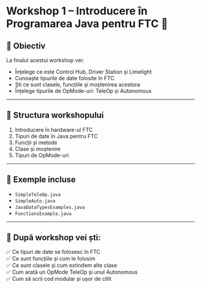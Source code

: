 # Workshop 1 – Introducere în Programarea Java pentru FTC 🚀

## 🎯 Obiectiv
La finalul acestui workshop vei:
- Înțelege ce este Control Hub, Driver Station și Limelight
- Cunoaște tipurile de date folosite în FTC
- Ști ce sunt clasele, funcțiile și moștenirea acestora
- Înțelege tipurile de OpMode-uri: TeleOp și Autonomous

---

## 🧭 Structura workshopului
1. Introducere în hardware-ul FTC 
2. Tipuri de date în Java pentru FTC 
3. Funcții și metode 
4. Clase și moștenire 
5. Tipuri de OpMode-uri
   
---

## 🧩 Exemple incluse
- `SimpleTeleOp.java`
- `SimpleAuto.java`
- `JavaDataTypesExamples.java`
- `FunctionsExample.java`

---

## 🧠 După workshop vei ști:
✅ Ce tipuri de date se folosesc în FTC  
✅ Ce sunt funcțiile și cum le folosim  
✅ Ce sunt clasele și cum extindem alte clase  
✅ Cum arată un OpMode TeleOp și unul Autonomous  
✅ Cum să scrii cod modular și ușor de citit  
